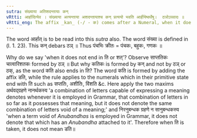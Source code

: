 ```yaml
---
sutra: संख्याया अतिशदन्तायाः कन्
vRtti: आर्हादित्येव । संख्याया अत्यन्ताया अशदन्तायाश्च कन् प्रत्ययो भवति आर्हीयेष्वर्थेषु।  ठञोऽपवादः ॥
vRtti_eng: The affix _kan_ (-/ - क) comes after a Numeral, when it does not end with ति or शत्, the sense of the affix being that taught hereafter upto (V. 1. 63).
---
```

The word आर्हात् is to be read into this _sutra_ also. The word संख्या is defined in (l. 1. 23). This कन् debars ठञ् ॥ Thus पंचभिः क्रीतः = पंचकः, बहुकः, गणकः ॥

Why do we say 'when it does not end in ति or शत्'? Observe साप्ततिकः चात्वारिशतकः formed by ठञ् ॥ But why कतिकः is formed by कन् and not by ठञ् or ठक्, as the word कति also ends in ति? The word कति is formed by adding the affix डति, while the rule applies to the numerals which in their primitive state end with ति such as सप्ततिः, अशीतिः, विंशति &c. Here apply the two maxims अर्थवद्ग्रहणे नानर्थकस्य 'a combination of letters capable of expressing a meaning denotes whenever it is employed in Grammar, that combination of letters in so far as it possesses that meaning, but it does not denote the same combination of letters void of a meaning;' and निरनुबन्धक ग्रहणे न सानुबन्धकस्य 'when a term void of _Anubandhas_ is employed in Grammar, it does not denote that which has an _Anubandha_ attached to it'. Therefore when ति is taken, it does not mean डति॥
